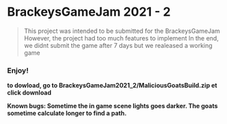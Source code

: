 # BrackeysGameJam 2021 - 2
> This project was intended to be submitted for the BrackeysGameJam
> However, the project had too much features to implement
> In the end, we didnt submit the game after 7 days but we realeased a working game
### Enjoy!

**to dowload, go to BrackeysGameJam2021_2/MaliciousGoatsBuild.zip et click download**

**Known bugs: Sometime the in game scene lights goes darker. The goats sometime calculate longer to find a path.**
